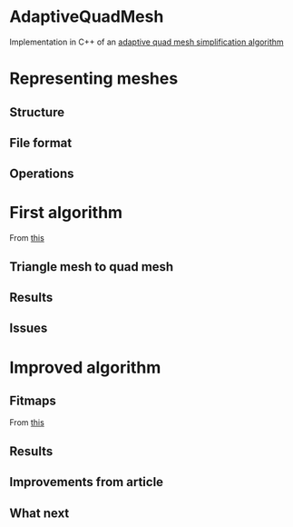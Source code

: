 # AdaptiveQuadMesh

Implementation in C++ of an [adaptive quad mesh simplification algorithm](media/publications/adaptive_quad_mesh_simplification.pdf)

# Representing meshes

## Structure

<!-- TODO -->

## File format

<!-- TODO -->

## Operations

<!-- TODO -->

# First algorithm

From [this](media/publications/practical_quad_mesh_simplification.pdf)

## Triangle mesh to quad mesh

<!-- TODO -->

## Results

<!-- TODO -->

## Issues

<!-- TODO -->

# Improved algorithm

<!-- TODO -->

## Fitmaps

From [this](media/publications/automatic_construction_quad_using_fitmaps.pdf)

<!-- TODO -->

## Results

<!-- TODO -->

## Improvements from article

<!-- TODO -->

## What next

<!-- TODO -->
